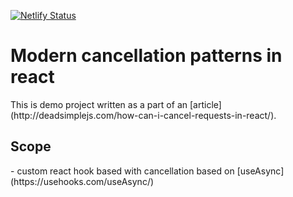 [![Netlify Status](https://api.netlify.com/api/v1/badges/2aa83966-e756-40df-8f56-75db57ec563a/deploy-status)](https://app.netlify.com/sites/requests-cancellation/deploys)

<h1>Modern cancellation patterns in react</h1>
This is demo project written as a part of an
[article](http://deadsimplejs.com/how-can-i-cancel-requests-in-react/). 


<h2>Scope</h2>
 - custom react hook based with cancellation based on [useAsync](https://usehooks.com/useAsync/)

